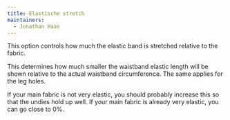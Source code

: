 ```yaml
---
title: Elastische stretch
maintainers:
  - Jonathan Haas
---
```


This option controls how much the elastic band is stretched relative to the fabric.

This determines how much smaller the waistband elastic length will be shown relative to the actual waistband circumference.
The same applies for the leg holes.

If your main fabric is not very elastic, you should probably increase this so that the undies hold up well.
If your main fabric is already very elastic, you can go close to 0%.
